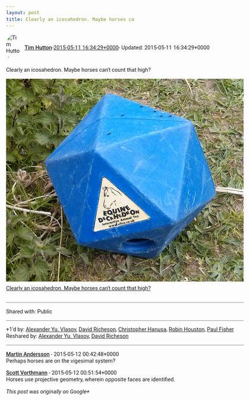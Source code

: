 ```yaml
---
layout: post
title: Clearly an icosahedron. Maybe horses ca
---
```


<html><head><meta charset="utf-8"><title>Clearly an icosahedron. Maybe horses can&amp;#39;t count that high?</title><style>body {font: 11pt Roboto, Arial, sans-serif; max-width: 640px; margin: 24px;}.author-photo {border-radius: 50%; margin-right: 10px; width: 40px;}.author {font-weight: 500;}.main-content {margin: 15px 0 15px;}.post-title {font-weight: bold;}.location {display: block; margin-top: 15px;}.location img {float: left; margin-right: 5px; width: 20px;}.media-link {display: inline-block; max-width: 100%; vertical-align: top;}.media-link p {margin-top: 5px; max-height: 4em; overflow: scroll;}.media {max-height: 100vh; max-width: 100%;}.video-placeholder {background: black; display: flex; height: 300px; max-width: 100%; width: 640px;}.play-icon {border-bottom: 30px solid transparent; border-left: 50px solid white; border-top: 30px solid transparent; color: white; margin: auto;}.album {max-height: 800px; overflow: scroll; width: calc(100vw - 48px);}.album .media-link {margin-right: 5px; max-width: 250px;}.album .media {max-height: 250px;}.link-embed {border-top: 1px solid lightgrey; display: block; margin-top: 20px;}.link-embed img {max-width: 100%;}.inline-link-embed {display: block;}.inline-link-embed img {vertical-align: middle;}.link-title {display: inline-block; font-size: medium; font-weight: 300; padding-left: 1em;}.reshare-attribution {display: block; font-weight: bold; margin-bottom: 10px;}.poll-image {margin-bottom: 5px; max-height: 300px; max-width: 500px;}.poll-choice {align-items: center; display: flex; margin-bottom: 5px; max-width: 500px;}.poll-choice-percentage {background-color: lightblue; height: 100%; left: 0; position: absolute; z-index: -1;}.poll-choice-selected {margin-right: 5px;}.poll-choice-results {border: 1px solid lightgray; border-radius: 5px; display: flex; line-height: 40px; overflow: hidden; padding: 0 8px; position: relative;}.poll-choice-results, .poll-choice-description {flex-grow: 1; margin-right: 10px;}.poll-choice-image {width: 100%;}.poll-choice-image, .poll-choice-image img {max-height: 40px; max-width: 100px;}.poll-choice-votes {max-height: 100px; overflow: auto;}.plus-entity-embed {color: black; display: block; text-decoration: none;}.plus-entity-embed-cover-photo {max-height: 300px; max-width: 100%;}.plus-entity-embed-info {padding: 0 1em 1em;}.plus-entity-embed-info h2 {font-weight: 500; margin: 10px 0;}.plus-entity-embed-info p {font-size: small; margin: 0;}.collection-owner-avatar {border-radius: 50%; border: 2px solid white; height: 40px; margin-top: -22px;}.visibility {padding: 1em 0; border-top: 1px solid grey;}.post-activity {padding: 1em 0; border-top: 1px solid grey;}.comments {border-top: 1px solid gray; padding-top: 1em;}.comment + .comment {margin-top: 1em;}.comment .media-link, .comment .inline-link-embed {margin-top: 5px;}</style></head><body><div style="margin-bottom:1em;"><div style="display:flex; align-items:center"><img class="author-photo" src="https://lh4.googleusercontent.com/-epo4ZZKNqEw/AAAAAAAAAAI/AAAAAAAAVSU/qu3LpcHEnoQ/s64-c/photo.jpg" alt="Tim Hutton"><a href="https://plus.google.com/+TimHutton" target="_blank" class="author">Tim Hutton</a> - <a target="_blank" href="https://plus.google.com/+TimHutton/posts/SBq7cHYivkG">2015-05-11 16:34:29+0000</a><span> - Updated: 2015-05-11 16:34:29+0000</span></div><div class="main-content">Clearly an icosahedron. Maybe horses can&#39;t count that high?</div><a href="/assets/IMG_20150502_161525.jpg" target="_blank" class="media-link"><img src="/assets/IMG_20150502_161525.jpg" alt="Clearly an icosahedron. Maybe horses can&#39;t count that high?" class="media"><p>Clearly an icosahedron. Maybe horses can&#39;t count that high?</p></a></div><div class="visibility">Shared with: Public</div><div class="post-activity"><div class="plus-oners">+1'd by: <a href="https://plus.google.com/+AlexanderYuVlasov">Alexander Yu. Vlasov</a>, <a href="https://plus.google.com/+DavidRicheson">David Richeson</a>, <a href="https://plus.google.com/+ChristopherHanusa">Christopher Hanusa</a>, <a href="https://plus.google.com/+RobinHouston">Robin Houston</a>, <a href="https://plus.google.com/+PaulFisher">Paul Fisher</a></div><div class="resharers">Reshared by: <a href="https://plus.google.com/+AlexanderYuVlasov">Alexander Yu. Vlasov</a>, <a href="https://plus.google.com/+DavidRicheson">David Richeson</a></div></div><div class="comments"><div class="comment"><a target="_blank" href="https://plus.google.com/+MartinAndersson" class="author">Martin Andersson</a><span class="time"> - 2015-05-12 00:42:48+0000</span><div class="comment-content">Perhaps horses are on the vigesimal system?</div></div><div class="comment"><a target="_blank" href="https://plus.google.com/+ScottVorthmann" class="author">Scott Vorthmann</a><span class="time"> - 2015-05-12 00:51:54+0000</span><div class="comment-content">Horses use projective geometry, wherein opposite faces are identified.</div></div></div></body></html>

<i>This post was originally on Google+</i>